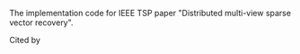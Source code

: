 The implementation code for IEEE TSP paper "Distributed multi-view sparse vector recovery".

Cited by

